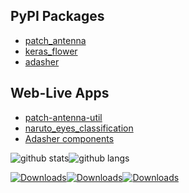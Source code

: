 ## PyPI Packages
- [patch_antenna](https://github.com/Bhanuchander210/patch_antenna)
- [keras_flower](https://github.com/Bhanuchander210/keras_flower)
- [adasher](https://github.com/Bhanuchander210/adasher)

## Web-Live Apps
- [patch-antenna-util](https://github.com/Bhanuchander210/patch-antenna-util)
- [naruto_eyes_classification](https://github.com/Bhanuchander210/naruto_eyes_classification)
- [Adasher components](https://adasher.herokuapp.com/)

![github stats](https://github-readme-stats.vercel.app/api?username=bhanuchander210&show_icons=true&hide_border=true)![github langs](https://github-readme-stats.vercel.app/api/top-langs/?username=bhanuchander210&layout=compact&langs_count=10&show_icons=true&hide_border=true)

[![Downloads](https://static.pepy.tech/personalized-badge/patch-antenna?period=total&units=abbreviation&left_color=black&right_color=green&left_text=patch_antenna)](https://pepy.tech/project/patch-antenna)[![Downloads](https://static.pepy.tech/personalized-badge/keras-flower?period=total&units=abbreviation&left_color=black&right_color=green&left_text=keras_flower)](https://pepy.tech/project/keras-flower)[![Downloads](https://static.pepy.tech/personalized-badge/adasher?period=total&units=abbreviation&left_color=black&right_color=green&left_text=adasher)](https://pepy.tech/project/adasher)
